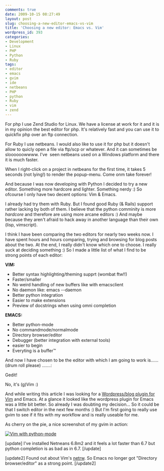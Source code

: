 ```yaml
---
comments: true
date: 2009-10-15 08:27:49
layout: post
slug: choosing-a-new-editor-emacs-vs-vim
title: 'Choosing a new editor: Emacs vs. Vim'
wordpress_id: 393
categories:
- Development
- Linux
- PHP
- Python
- Ruby
tags:
- editor
- emacs
- gvim
- ide
- netbeans
- PHP
- python
- Ruby
- vim
- zend
---
```


For php I use Zend Studio for Linux. We have a license at work for it and it is in my opinion the best editor for php. It's relatively fast and you can use it to quickfix php over an ftp connection.

For Ruby I use netbeans. I would also like to use it for php but it doesn't allow to quicly open a file via ftp/scp or whatever. And it can sometimes be sloooooowwww. I've  seen netbeans used on a Windows platform and there it is much faster.

When I right-click on a project in netbeans for the first time, it takes 5 seconds (not lying!) to render the popup-menu. Come onm take forever!

And because I was now developing with Python I decided to try a new editor. Something more hardcore and lighter. Something nerdy :) So ofcourse I only have two decent options: Vim & Emacs.

I already had try them with Ruby. But I found good Ruby (& Rails) support rather lacking by both of them. I believe that the python comminity is more _hardcore_ and therefore are using more arcane editors :) And maybe because they aren't afraid to hack away in another language than their own (lisp, vimscript).

I think I have been comparing the two editors for nearly two weeks now. I have spent hours and hours comparing, trying and browsing for blog posts about the two. At the end, I really didn't know which one to choose. I really suck at deciding something :) So I made a little list of what I find to be strong points of each editor:

**VIM:**

  * Better syntax highlighting/theming supprt (wombat ftw!!)
  * Faster/smaller
  * No weird handling of new buffers like with emacsclient
  * No daemon like: emacs --daemon
  * Better python integration
  * Easier to make extensions
  * Preview of docstrings when using omni completion

**EMACS:**

  * Better python-mode
  * No commandmode/normalmode
  * Directory browser/editor
  * Debugger (better integration with external tools)
  * easier to begin
  * Everyting is a buffer™


And now I have chosen to be the editor with which I am going to work is...... (drum roll please) .......:

Gedit!

No, it's (g)Vim :)

And while writing this article I was looking for a [Wordpress/blog plugin for Vim](http://garoth.com/?p=54) and Emacs. At a glance it looked like the wordpress plugin for Emacs was a little bit better. So already I was doubting my decision... So it could be that I switch editor in the next few months :) But I'm first going to really use gvim to see if it fits with my workflow and is really useable for me.

As cherry on the pie, a nice screenshot of my gvim in action:


[![Vim with python-mode](/images/uploads/2009/10/vim_python.png)](/images/uploads/2009/10/vim_python.png)

[update]
I've installed Netneans 6.8m2 and it feels a lot faster than 6.7 but python completion is as bad as in 6.7.
[/update]

[update2]
Found out about Vim's [netrw](http://vimdoc.sourceforge.net/htmldoc/pi_netrw.html#netrw). So Emacs no longer got "Directory browser/editor" as a strong point.
[/update2]
